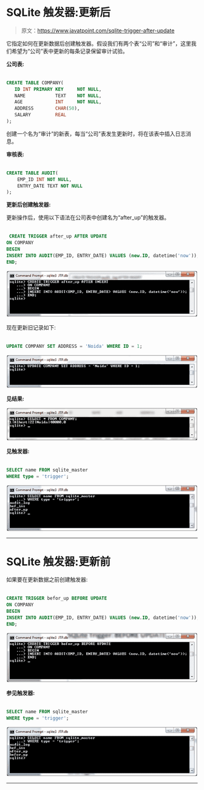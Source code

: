 # SQLite 触发器:更新后

> 原文：<https://www.javatpoint.com/sqlite-trigger-after-update>

它指定如何在更新数据后创建触发器。假设我们有两个表“公司”和“审计”，这里我们希望为“公司”表中更新的每条记录保留审计试验。

**公司表:**

```sql

CREATE TABLE COMPANY(
   ID INT PRIMARY KEY     NOT NULL,
   NAME           TEXT    NOT NULL,
   AGE            INT     NOT NULL,
   ADDRESS        CHAR(50),
   SALARY         REAL
);

```

创建一个名为“审计”的新表，每当“公司”表发生更新时，将在该表中插入日志消息。

**审核表:**

```sql

CREATE TABLE AUDIT(
    EMP_ID INT NOT NULL,
    ENTRY_DATE TEXT NOT NULL
); 

```

**更新后创建触发器:**

更新操作后，使用以下语法在公司表中创建名为“after_up”的触发器。

```sql

 CREATE TRIGGER after_up AFTER UPDATE 
ON COMPANY
BEGIN
INSERT INTO AUDIT(EMP_ID, ENTRY_DATE) VALUES (new.ID, datetime('now'));
END;

```

![Sqlite Trigger after update 1](img/a5d606b16becc569f3dd7e8c17b3e163.png)

现在更新旧记录如下:

```sql

UPDATE COMPANY SET ADDRESS = 'Noida' WHERE ID = 1; 

```

![Sqlite Trigger after update 2](img/91ed79903c81de41c63e36257a91ac46.png)

**见结果:**

![Sqlite Trigger after update 3](img/cf9e0742fc142702435b84b52d30d0a3.png)

**见触发器:**

```sql

SELECT name FROM sqlite_master
WHERE type = 'trigger'; 

```

![Sqlite Trigger after update 4](img/8aafbbc4280a04cb5851dffb6c2462cd.png)

* * *

# SQLite 触发器:更新前

如果要在更新数据之前创建触发器:

```sql

CREATE TRIGGER befor_up BEFORE UPDATE 
ON COMPANY
BEGIN
INSERT INTO AUDIT(EMP_ID, ENTRY_DATE) VALUES (new.ID, datetime('now'));
END;

```

![Sqlite Trigger after update 5](img/fca1c021affedc004d78679ce4bce682.png)

**参见触发器:**

```sql

SELECT name FROM sqlite_master
WHERE type = 'trigger';      

```

![Sqlite Trigger after update 6](img/aa2f3b2bbc62981819141db7610e3a4b.png)

* * *